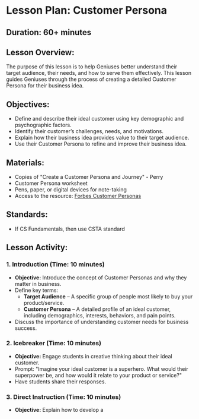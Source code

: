 # Lesson Plan: Customer Persona

## **Duration:** 60+ minutes

## **Lesson Overview:**
The purpose of this lesson is to help Geniuses better understand their target audience, their needs, and how to serve them effectively. This lesson guides Geniuses through the process of creating a detailed Customer Persona for their business idea.

## **Objectives:**
- Define and describe their ideal customer using key demographic and psychographic factors.
- Identify their customer’s challenges, needs, and motivations.
- Explain how their business idea provides value to their target audience.
- Use their Customer Persona to refine and improve their business idea.

## **Materials:**
- Copies of "Create a Customer Persona and Journey" - Perry
- Customer Persona worksheet
- Pens, paper, or digital devices for note-taking
- Access to the resource: [Forbes Customer Personas](https://www.forbes.com/sites/forbesagencycouncil/2018/03/21/how-to-identify-and-speak-to-your-customer-personas/)

## **Standards:**
- If CS Fundamentals, then use CSTA standard

## **Lesson Activity:**

### 1. **Introduction (Time: 10 minutes)**
   - **Objective:** Introduce the concept of Customer Personas and why they matter in business.
   - Define key terms: 
     - **Target Audience** – A specific group of people most likely to buy your product/service.
     - **Customer Persona** – A detailed profile of an ideal customer, including demographics, interests, behaviors, and pain points.
   - Discuss the importance of understanding customer needs for business success.

### 2. **Icebreaker (Time: 10 minutes)**
   - **Objective:** Engage students in creative thinking about their ideal customer.
   - Prompt: "Imagine your ideal customer is a superhero. What would their superpower be, and how would it relate to your product or service?"
   - Have students share their responses.

### 3. **Direct Instruction (Time: 10 minutes)**
   - **Objective:** Explain how to develop a